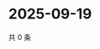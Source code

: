 # 2025-09-19

共 0 条

<!-- BEGIN ZHIHUQUESTIONS -->
<!-- 最后更新时间 Fri Sep 19 2025 18:13:00 GMT+0800 (China Standard Time) -->

<!-- END ZHIHUQUESTIONS -->
